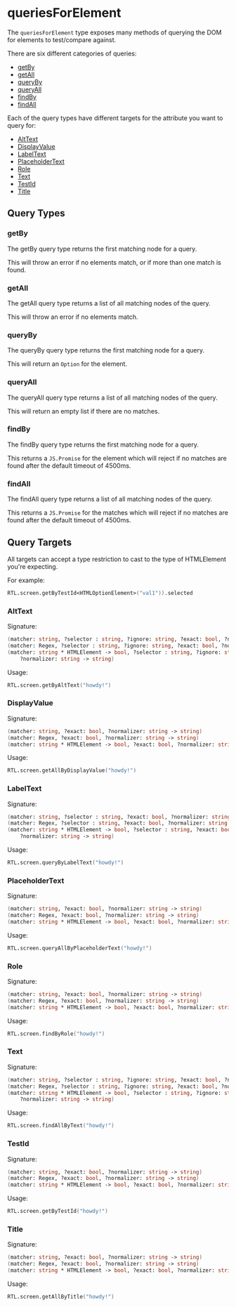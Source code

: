 # queriesForElement

The `queriesForElement` type exposes many methods of querying
the DOM for elements to test/compare against.

There are six different categories of queries:
 * [getBy](#getby)
 * [getAll](#getall)
 * [queryBy](#queryby)
 * [queryAll](#queryall)
 * [findBy](#findby)
 * [findAll](#findall)

Each of the query types have different targets for the attribute 
you want to query for:
 * [AltText](#alttext)
 * [DisplayValue](#displayvalue)
 * [LabelText](#labeltext)
 * [PlaceholderText](#placeholdertext)
 * [Role](#role)
 * [Text](#text)
 * [TestId](#testid)
 * [Title](#title)

## Query Types

### getBy

The getBy query type returns the first matching node for a
query. 
 
This will throw an error if no elements match, or
if more than one match is found.

### getAll

The getAll query type returns a list of all matching nodes
of the query. 
 
This will throw an error if no elements match.

### queryBy

The queryBy query type returns the first matching node for a
query. 
 
This will return an `Option` for the element.

### queryAll

The queryAll query type returns a list of all matching nodes
of the query. 
 
This will return an empty list if there are no matches.

### findBy

The findBy query type returns the first matching node for a
query. 
 
This returns a `JS.Promise` for the element which will reject
if no matches are found after the default timeout of 4500ms.

### findAll

The findAll query type returns a list of all matching nodes
of the query. 
 
This returns a `JS.Promise` for the matches which will reject
if no matches are found after the default timeout of 4500ms.

## Query Targets

All targets can accept a type restriction to cast to the
type of HTMLElement you're expecting.

For example:
```fsharp
RTL.screen.getByTestId<HTMLOptionElement>("val1")).selected
```

### AltText

Signature:
```fsharp
(matcher: string, ?selector : string, ?ignore: string, ?exact: bool, ?normalizer: string -> string)
(matcher: Regex, ?selector : string, ?ignore: string, ?exact: bool, ?normalizer: string -> string)
(matcher: string * HTMLElement -> bool, ?selector : string, ?ignore: string, ?exact: bool, 
    ?normalizer: string -> string)
```

Usage:
```fsharp
RTL.screen.getByAltText("howdy!")
```

### DisplayValue

Signature:
```fsharp
(matcher: string, ?exact: bool, ?normalizer: string -> string)
(matcher: Regex, ?exact: bool, ?normalizer: string -> string)
(matcher: string * HTMLElement -> bool, ?exact: bool, ?normalizer: string -> string)
```

Usage:
```fsharp
RTL.screen.getAllByDisplayValue("howdy!")
```

### LabelText

Signature:
```fsharp
(matcher: string, ?selector : string, ?exact: bool, ?normalizer: string -> string)
(matcher: Regex, ?selector : string, ?exact: bool, ?normalizer: string -> string)
(matcher: string * HTMLElement -> bool, ?selector : string, ?exact: bool, 
    ?normalizer: string -> string)
```

Usage:
```fsharp
RTL.screen.queryByLabelText("howdy!")
```

### PlaceholderText

Signature:
```fsharp
(matcher: string, ?exact: bool, ?normalizer: string -> string)
(matcher: Regex, ?exact: bool, ?normalizer: string -> string)
(matcher: string * HTMLElement -> bool, ?exact: bool, ?normalizer: string -> string)
```

Usage:
```fsharp
RTL.screen.queryAllByPlaceholderText("howdy!")
```

### Role

Signature:
```fsharp
(matcher: string, ?exact: bool, ?normalizer: string -> string)
(matcher: Regex, ?exact: bool, ?normalizer: string -> string)
(matcher: string * HTMLElement -> bool, ?exact: bool, ?normalizer: string -> string)
```

Usage:
```fsharp
RTL.screen.findByRole("howdy!")
```

### Text

Signature:
```fsharp
(matcher: string, ?selector : string, ?ignore: string, ?exact: bool, ?normalizer: string -> string)
(matcher: Regex, ?selector : string, ?ignore: string, ?exact: bool, ?normalizer: string -> string)
(matcher: string * HTMLElement -> bool, ?selector : string, ?ignore: string, ?exact: bool, 
    ?normalizer: string -> string)
```

Usage:
```fsharp
RTL.screen.findAllByText("howdy!")
```

### TestId

Signature:
```fsharp
(matcher: string, ?exact: bool, ?normalizer: string -> string)
(matcher: Regex, ?exact: bool, ?normalizer: string -> string)
(matcher: string * HTMLElement -> bool, ?exact: bool, ?normalizer: string -> string)
```

Usage:
```fsharp
RTL.screen.getByTestId("howdy!")
```

### Title

Signature:
```fsharp
(matcher: string, ?exact: bool, ?normalizer: string -> string)
(matcher: Regex, ?exact: bool, ?normalizer: string -> string)
(matcher: string * HTMLElement -> bool, ?exact: bool, ?normalizer: string -> string)
```

Usage:
```fsharp
RTL.screen.getAllByTitle("howdy!")
```

